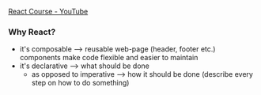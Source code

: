 [React Course - YouTube](https://www.youtube.com/watch?v=bMknfKXIFA8)

### Why React?
- it's composable --> reusable web-page (header, footer etc.) components make code flexible and easier to maintain
- it's declarative --> what should be done
    - as opposed to imperative --> how it should be done (describe every step on how to do something)